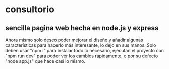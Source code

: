 # consultorio
## sencilla pagina web hecha en node.js y express

Ahora mismo solo deseo poder mejorar el diseño y añadir algunas características para hacerlo más interesante, lo dejo en sus manos.
Solo deben usar "npm i" para instalar todo lo necesario, ejecutan el proyecto con "npm run dev" para poder ver los cambios rápidamente, o por su defecto "node app.js" que hace casi lo mismo.
